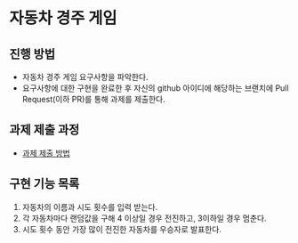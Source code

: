 # 자동차 경주 게임
## 진행 방법
* 자동차 경주 게임 요구사항을 파악한다.
* 요구사항에 대한 구현을 완료한 후 자신의 github 아이디에 해당하는 브랜치에 Pull Request(이하 PR)를 통해 과제를 제출한다.

## 과제 제출 과정
* [과제 제출 방법](https://github.com/next-step/nextstep-docs/tree/master/precourse)

## 구현 기능 목록
1. 자동차의 이름과 시도 횟수를 입력 받는다.
2. 각 자동차마다 랜덤값을 구해 4 이상일 경우 전진하고, 3이하일 경우 멈춘다.
3. 시도 횟수 동안 가장 많이 전진한 자동차를 우승자로 발표한다. 
